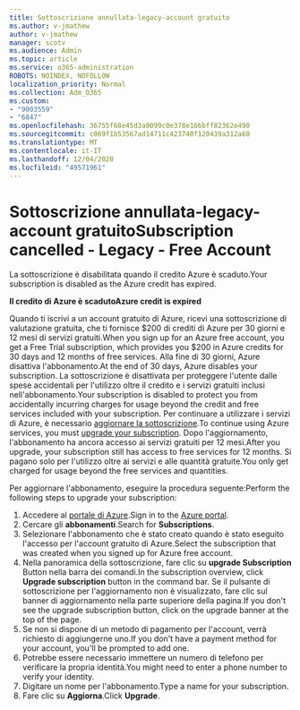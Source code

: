 ```yaml
---
title: Sottoscrizione annullata-legacy-account gratuito
ms.author: v-jmathew
author: v-jmathew
manager: scotv
ms.audience: Admin
ms.topic: article
ms.service: o365-administration
ROBOTS: NOINDEX, NOFOLLOW
localization_priority: Normal
ms.collection: Adm_O365
ms.custom:
- "9003559"
- "6847"
ms.openlocfilehash: 36755f68e45d3a0099c0e378e166bff82362e490
ms.sourcegitcommit: c069f1b53567ad14711c423740f120439a312a60
ms.translationtype: MT
ms.contentlocale: it-IT
ms.lasthandoff: 12/04/2020
ms.locfileid: "49571961"
---
```

# <a name="subscription-cancelled---legacy---free-account"></a><span data-ttu-id="dd5da-102">Sottoscrizione annullata-legacy-account gratuito</span><span class="sxs-lookup"><span data-stu-id="dd5da-102">Subscription cancelled - Legacy - Free Account</span></span>

<span data-ttu-id="dd5da-103">La sottoscrizione è disabilitata quando il credito Azure è scaduto.</span><span class="sxs-lookup"><span data-stu-id="dd5da-103">Your subscription is disabled as the Azure credit has expired.</span></span>

<span data-ttu-id="dd5da-104">**Il credito di Azure è scaduto**</span><span class="sxs-lookup"><span data-stu-id="dd5da-104">**Azure credit is expired**</span></span>

<span data-ttu-id="dd5da-105">Quando ti iscrivi a un account gratuito di Azure, ricevi una sottoscrizione di valutazione gratuita, che ti fornisce $200 di crediti di Azure per 30 giorni e 12 mesi di servizi gratuiti.</span><span class="sxs-lookup"><span data-stu-id="dd5da-105">When you sign up for an Azure free account, you get a Free Trial subscription, which provides you $200 in Azure credits for 30 days and 12 months of free services.</span></span> <span data-ttu-id="dd5da-106">Alla fine di 30 giorni, Azure disattiva l'abbonamento.</span><span class="sxs-lookup"><span data-stu-id="dd5da-106">At the end of 30 days, Azure disables your subscription.</span></span> <span data-ttu-id="dd5da-107">La sottoscrizione è disattivata per proteggere l'utente dalle spese accidentali per l'utilizzo oltre il credito e i servizi gratuiti inclusi nell'abbonamento.</span><span class="sxs-lookup"><span data-stu-id="dd5da-107">Your subscription is disabled to protect you from accidentally incurring charges for usage beyond the credit and free services included with your subscription.</span></span> <span data-ttu-id="dd5da-108">Per continuare a utilizzare i servizi di Azure, è necessario [aggiornare la sottoscrizione](https://docs.microsoft.com/azure/cost-management-billing/manage/upgrade-azure-subscription).</span><span class="sxs-lookup"><span data-stu-id="dd5da-108">To continue using Azure services, you must [upgrade your subscription](https://docs.microsoft.com/azure/cost-management-billing/manage/upgrade-azure-subscription).</span></span> <span data-ttu-id="dd5da-109">Dopo l'aggiornamento, l'abbonamento ha ancora accesso ai servizi gratuiti per 12 mesi.</span><span class="sxs-lookup"><span data-stu-id="dd5da-109">After you upgrade, your subscription still has access to free services for 12 months.</span></span> <span data-ttu-id="dd5da-110">Si pagano solo per l'utilizzo oltre ai servizi e alle quantità gratuite.</span><span class="sxs-lookup"><span data-stu-id="dd5da-110">You only get charged for usage beyond the free services and quantities.</span></span>

<span data-ttu-id="dd5da-111">Per aggiornare l'abbonamento, eseguire la procedura seguente:</span><span class="sxs-lookup"><span data-stu-id="dd5da-111">Perform the following steps to upgrade your subscription:</span></span>

1. <span data-ttu-id="dd5da-112">Accedere al [portale di Azure](https://portal.azure.com/).</span><span class="sxs-lookup"><span data-stu-id="dd5da-112">Sign in to the [Azure portal](https://portal.azure.com/).</span></span>
2. <span data-ttu-id="dd5da-113">Cercare gli **abbonamenti**.</span><span class="sxs-lookup"><span data-stu-id="dd5da-113">Search for **Subscriptions**.</span></span>
3. <span data-ttu-id="dd5da-114">Selezionare l'abbonamento che è stato creato quando è stato eseguito l'accesso per l'account gratuito di Azure.</span><span class="sxs-lookup"><span data-stu-id="dd5da-114">Select the subscription that was created when you signed up for Azure free account.</span></span>
4. <span data-ttu-id="dd5da-115">Nella panoramica della sottoscrizione, fare clic su **upgrade Subscription** Button nella barra dei comandi.</span><span class="sxs-lookup"><span data-stu-id="dd5da-115">In the subscription overview, click **Upgrade subscription** button in the command bar.</span></span> <span data-ttu-id="dd5da-116">Se il pulsante di sottoscrizione per l'aggiornamento non è visualizzato, fare clic sul banner di aggiornamento nella parte superiore della pagina.</span><span class="sxs-lookup"><span data-stu-id="dd5da-116">If you don't see the upgrade subscription button, click on the upgrade banner at the top of the page.</span></span>
5. <span data-ttu-id="dd5da-117">Se non si dispone di un metodo di pagamento per l'account, verrà richiesto di aggiungerne uno.</span><span class="sxs-lookup"><span data-stu-id="dd5da-117">If you don't have a payment method for your account, you'll be prompted to add one.</span></span>
6. <span data-ttu-id="dd5da-118">Potrebbe essere necessario immettere un numero di telefono per verificare la propria identità.</span><span class="sxs-lookup"><span data-stu-id="dd5da-118">You might need to enter a phone number to verify your identity.</span></span>
7. <span data-ttu-id="dd5da-119">Digitare un nome per l'abbonamento.</span><span class="sxs-lookup"><span data-stu-id="dd5da-119">Type a name for your subscription.</span></span>
8. <span data-ttu-id="dd5da-120">Fare clic su  **Aggiorna**.</span><span class="sxs-lookup"><span data-stu-id="dd5da-120">Click  **Upgrade**.</span></span>
